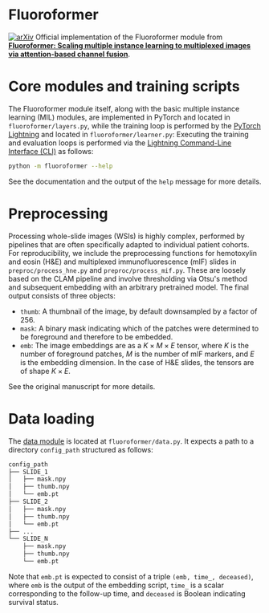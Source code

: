 # Fluoroformer
[![arXiv](https://img.shields.io/badge/arXiv-2411.08975-B31B1B.svg)](https://arxiv.org/abs/2411.08975)
Official implementation of the Fluoroformer module from **[Fluoroformer: Scaling multiple instance learning to multiplexed images via attention-based channel fusion](https://arxiv.org/abs/2411.08975)**.

# Core modules and training scripts

The Fluoroformer module itself, along with the basic multiple instance learning (MIL) modules, are implemented in PyTorch and located in `fluoroformer/layers.py`, while the training loop is performed by the [PyTorch Lightning](https://lightning.ai/docs/pytorch/stable/) and located in `fluoroformer/learner.py`: 
Executing the training and evaluation loops is performed via the [Lightning Command-Line Interface (CLI)](https://lightning.ai/docs/pytorch/stable/cli/lightning_cli_intermediate.html) as follows:
```bash
python -m fluoroformer --help
```
See the documentation and the output of the `help` message for more details.

# Preprocessing

Processing whole-slide images (WSIs) is highly complex, performed by pipelines that are often specifically adapted to individual patient cohorts. For reproducibility, we include the preprocessing functions for hemotoxylin and eosin (H\&E) and multiplexed immunofluorescence (mIF) slides in `preproc/process_hne.py` and `preproc/process_mif.py`. These are loosely based on the CLAM pipeline and involve thresholding via Otsu's method and subsequent embedding with an arbitrary pretrained model. The final output consists of three objects:

- `thumb`: A thumbnail of the image, by default downsampled by a factor of 256.
- `mask`: A binary mask indicating which of the patches were determined to be foreground and therefore to be embedded.
- `emb`: The image embeddings are as a $K \times M \times E$ tensor, where $K$ is the number of foreground patches, $M$ is the number of mIF  markers, and $E$ is the embedding dimension. In the case of H\&E slides, the tensors are of shape $K \times E$.

See the original manuscript for more details.

# Data loading

The [data module](https://lightning.ai/docs/pytorch/stable/data/datamodule.html) is located at `fluoroformer/data.py`. It expects a path to a directory `config_path` structured as follows:
```bash
config_path
├── SLIDE_1
│   ├── mask.npy
│   ├── thumb.npy
│   └── emb.pt
├── SLIDE_2
│   ├── mask.npy
│   ├── thumb.npy
│   └── emb.pt
├── ...
└── SLIDE_N
    ├── mask.npy
    ├── thumb.npy
    └── emb.pt
```
Note that `emb.pt` is expected to consist of a triple `(emb, time_, deceased)`, where `emb` is the output of the embedding script, `time_` is a scalar corresponding to the follow-up time, and `deceased` is Boolean indicating survival status.

